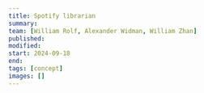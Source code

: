 ```yaml
---
title: Spotify librarian
summary:
team: [William Rolf, Alexander Widman, William Zhan]
published:
modified:
start: 2024-09-18
end:
tags: [concept]
images: []
---
```

